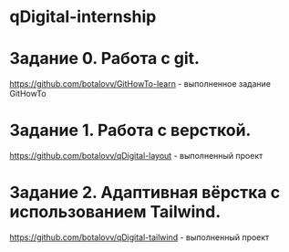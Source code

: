 # qDigital-internship

# Задание 0. Работа с git.
https://github.com/botalovv/GitHowTo-learn - выполненное задание GitHowTo

# Задание 1. Работа с версткой.
https://github.com/botalovv/qDigital-layout - выполненный проект

# Задание 2. Адаптивная вёрстка с использованием Tailwind. 
https://github.com/botalovv/qDigital-tailwind - выполненный проект
